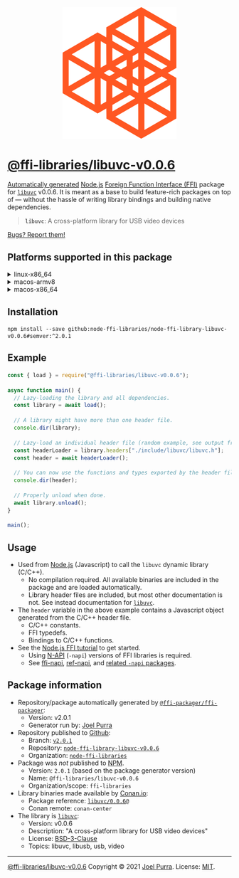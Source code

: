 <p align="center">
  <a href="https://github.com/node-ffi-packager"><img src="https://raw.githubusercontent.com/node-ffi-packager/resources/master/logotype/node-ffi-libraries.svg?sanitize=true" alt="node-ffi-libraries logotype, impossible cubes in orange" width="256" border="0" /></a>
</p>

# [@ffi-libraries/libuvc-v0.0.6](https://github.com/node-ffi-libraries/node-ffi-library-libuvc-v0.0.6)

[Automatically generated](https://github.com/node-ffi-packager) [Node.js](https://nodejs.org/en/) [Foreign Function Interface (FFI)](https://en.wikipedia.org/wiki/Foreign_function_interface) package for [`libuvc`](https://github.com/libuvc/libuvc) v0.0.6. It is meant as a base to build feature-rich packages on top of &mdash; without the hassle of writing library bindings and building native dependencies.

> **`libuvc`**: A cross-platform library for USB video devices

[Bugs? Report them!](https://github.com/node-ffi-packager)

## Platforms supported in this package

<details>

<summary>linux-x86_64</summary>

Conan package id `5059f61390311ebcb390fdf8ccdb55883b02a431`.

### Library dependencies

- [`libjpeg` v9d](https://github.com/node-ffi-libraries/node-ffi-library-libjpeg-v9d) (branch/tag matching `^v2.0.1`)

- [`libusb` v1.0.23](https://github.com/node-ffi-libraries/node-ffi-library-libusb-v1.0.23) (branch/tag matching `^v2.0.1`)

### Header files

- [`./include/libuvc/libuvc.h`](./platforms/linux-x86_64/include/libuvc/libuvc.h) ([`.js`](./platforms/linux-x86_64/include/libuvc/libuvc.h.js))

- [`./include/libuvc/libuvc_config.h`](./platforms/linux-x86_64/include/libuvc/libuvc_config.h) ([`.js`](./platforms/linux-x86_64/include/libuvc/libuvc_config.h.js))

### Library files

- [`./lib/libuvc.so`](./platforms/linux-x86_64/lib/libuvc.so)

</details>

<details>

<summary>macos-armv8</summary>

Conan package id `4a6b69ad4662b73171fc6aa328f5465e9e2baee5`.

### Library dependencies

- [`libjpeg` v9d](https://github.com/node-ffi-libraries/node-ffi-library-libjpeg-v9d) (branch/tag matching `^v2.0.1`)

- [`libusb` v1.0.23](https://github.com/node-ffi-libraries/node-ffi-library-libusb-v1.0.23) (branch/tag matching `^v2.0.1`)

### Header files

- [`./include/libuvc/libuvc.h`](./platforms/macos-armv8/include/libuvc/libuvc.h) ([`.js`](./platforms/macos-armv8/include/libuvc/libuvc.h.js))

- [`./include/libuvc/libuvc_config.h`](./platforms/macos-armv8/include/libuvc/libuvc_config.h) ([`.js`](./platforms/macos-armv8/include/libuvc/libuvc_config.h.js))

### Library files

- [`./lib/libuvc.dylib`](./platforms/macos-armv8/lib/libuvc.dylib)

</details>

<details>

<summary>macos-x86_64</summary>

Conan package id `fd3a12e9fb10dddd2d7131da2f6920cb125f879d`.

### Library dependencies

- [`libjpeg` v9d](https://github.com/node-ffi-libraries/node-ffi-library-libjpeg-v9d) (branch/tag matching `^v2.0.1`)

- [`libusb` v1.0.23](https://github.com/node-ffi-libraries/node-ffi-library-libusb-v1.0.23) (branch/tag matching `^v2.0.1`)

### Header files

- [`./include/libuvc/libuvc.h`](./platforms/macos-x86_64/include/libuvc/libuvc.h) ([`.js`](./platforms/macos-x86_64/include/libuvc/libuvc.h.js))

- [`./include/libuvc/libuvc_config.h`](./platforms/macos-x86_64/include/libuvc/libuvc_config.h) ([`.js`](./platforms/macos-x86_64/include/libuvc/libuvc_config.h.js))

### Library files

- [`./lib/libuvc.dylib`](./platforms/macos-x86_64/lib/libuvc.dylib)

</details>

## Installation

```shell
npm install --save github:node-ffi-libraries/node-ffi-library-libuvc-v0.0.6#semver:^2.0.1
```

## Example

```javascript
const { load } = require("@ffi-libraries/libuvc-v0.0.6");

async function main() {
  // Lazy-loading the library and all dependencies.
  const library = await load();

  // A library might have more than one header file.
  console.dir(library);

  // Lazy-load an individual header file (random example, see output from above).
  const headerLoader = library.headers["./include/libuvc/libuvc.h"];
  const header = await headerLoader();

  // You can now use the functions and types exported by the header file.
  console.dir(header);

  // Properly unload when done.
  await library.unload();
}

main();
```

## Usage

- Used from [Node.js](https://nodejs.org/) (Javascript) to call the `libuvc` dynamic library (C/C++).
  - No compilation required. All available binaries are included in the package and are loaded automatically.
  - Library header files are included, but most other documentation is not. See instead documentation for [`libuvc`](https://github.com/libuvc/libuvc).
- The `header` variable in the above example contains a Javascript object generated from the C/C++ header file.
  - C/C++ constants.
  - FFI typedefs.
  - Bindings to C/C++ functions.
- See the [Node.js FFI tutorial](https://github.com/node-ffi/node-ffi/wiki/Node-FFI-Tutorial) to get started.
  - Using [N-API](https://nodejs.org/dist/latest/docs/api/n-api.html) (`-napi`) versions of FFI libraries is required.
  - See [ffi-napi](https://github.com/node-ffi-napi/node-ffi-napi), [ref-napi](https://github.com/node-ffi-napi/ref-napi), and [related `-napi` packages](https://github.com/node-ffi-napi).

## Package information

- Repository/package automatically generated by [`@ffi-packager/ffi-packager`](https://github.com/node-ffi-packager):
  - Version: v2.0.1
  - Generator run by: [Joel Purra](https://joelpurra.com/)
- Repository published to [Github](https://github.com/):
  - Branch: [`v2.0.1`](https://github.com/node-ffi-libraries/node-ffi-library-libuvc-v0.0.6/tree/v2.0.1)
  - Repository: [`node-ffi-library-libuvc-v0.0.6`](https://github.com/node-ffi-libraries/node-ffi-library-libuvc-v0.0.6)
  - Organization: [`node-ffi-libraries`](https://github.com/node-ffi-libraries)
- Package was _not_ published to [NPM](https://npmjs.com/).
  - Version: `2.0.1` (based on the package generator version)
  - Name: `@ffi-libraries/libuvc-v0.0.6`
  - Organization/scope: `ffi-libraries`
- Library binaries made available by [Conan.io](https://conan.io/):
  - Package reference: [`libuvc/0.0.6@`](https://github.com/conan-io/conan-center-index)
  - Conan remote: `conan-center`
- The library is [`libuvc`](https://github.com/libuvc/libuvc):
  - Version: v0.0.6
  - Description: "A cross-platform library for USB video devices"
  - License: <a href="https://spdx.org/licenses/BSD-3-Clause.html">BSD-3-Clause</a>
  - Topics: libuvc, libusb, usb, video

---

[@ffi-libraries/libuvc-v0.0.6](https://github.com/node-ffi-libraries/node-ffi-library-libuvc-v0.0.6) Copyright &copy; 2021 [Joel Purra](https://joelpurra.com/). License: <a href="https://spdx.org/licenses/MIT.html">MIT</a>.
